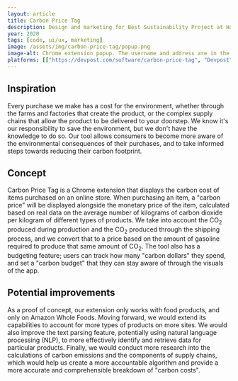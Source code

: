 ```yaml
---
layout: article
title: Carbon Price Tag
description: Design and marketing for Best Sustainability Project at HackSC 2020.
year: 2020
tags: [code, ui/ux, marketing]
image: /assets/img/carbon-price-tag/popup.png
image-alt: Chrome extension popup. The username and address are in the top left, and there is a large semicircle gauge in the middle set to the current carbon spending, with a marking for the budget to the right of the gauge. The logo is at the bottom of the popup.
platforms: [["https://devpost.com/software/carbon-price-tag", "Devpost"], ["https://www.canva.com/design/DADym2x0oA8/view", "Canva"], ["https://github.com/daniel-d-truong/carbon-price-tag", "GitHub"]]
---
```


## Inspiration

Every purchase we make has a cost for the environment, whether through the farms and factories that create the product, or the complex supply chains that allow the product to be delivered to your doorstep. We know it's our responsibility to save the environment, but we don't have the knowledge to do so. Our tool allows consumers to become more aware of the environmental consequences of their purchases, and to take informed steps towards reducing their carbon footprint. 

## Concept

Carbon Price Tag is a Chrome extension that displays the carbon cost of items purchased on an online store. When purchasing an item, a "carbon price" will be displayed alongside the monetary price of the item, calculated based on real data on the average number of kilograms of carbon dioxide per kilogram of different types of products. We take into account the CO<sub>2</sub> produced during production and the CO<sub>2</sub> produced through the shipping process, and we convert that to a price based on the amount of gasoline required to produce that same amount of CO<sub>2</sub>. The tool also has a budgeting feature; users can track how many "carbon dollars" they spend, and set a "carbon budget" that they can stay aware of through the visuals of the app.

## Potential improvements

As a proof of concept, our extension only works with food products, and only on Amazon Whole Foods. Moving forward, we would extend its capabilities to account for more types of products on more sites. We would also improve the text parsing feature, potentially using natural language processing (<abbr>NLP</abbr>), to more effectively identify and retrieve data for particular products. Finally, we would conduct more research into the calculations of carbon emissions and the components of supply chains, which would help us create a more accountable algorithm and provide a more accurate and comprehensible breakdown of "carbon costs".